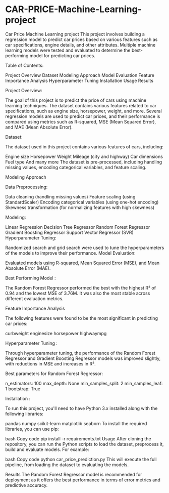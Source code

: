 # CAR-PRICE-Machine-Learning-project
Car Price Machine Learning project
This project involves building a regression model to predict car prices based on various features such as car specifications, engine details, and other attributes. Multiple machine learning models were tested and evaluated to determine the best-performing model for predicting car prices.

Table of Contents:

Project Overview
Dataset
Modeling Approach
Model Evaluation
Feature Importance Analysis
Hyperparameter Tuning
Installation
Usage
Results


Project Overview:

The goal of this project is to predict the price of cars using machine learning techniques. The dataset contains various features related to car specifications, such as engine size, horsepower, weight, and more. Several regression models are used to predict car prices, and their performance is compared using metrics such as R-squared, MSE (Mean Squared Error), and MAE (Mean Absolute Error).

Dataset:

The dataset used in this project contains various features of cars, including:

Engine size
Horsepower
Weight
Mileage (city and highway)
Car dimensions
Fuel type
And many more
The dataset is pre-processed, including handling missing values, encoding categorical variables, and feature scaling.

Modeling Approach

Data Preprocessing:

Data cleaning (handling missing values)
Feature scaling (using StandardScaler)
Encoding categorical variables (using one-hot encoding)
Skewness transformation (for normalizing features with high skewness)

Modeling:

Linear Regression
Decision Tree Regressor
Random Forest Regressor
Gradient Boosting Regressor
Support Vector Regressor (SVR)
Hyperparameter Tuning:

Randomized search and grid search were used to tune the hyperparameters of the models to improve their performance.
Model Evaluation:

Evaluated models using R-squared, Mean Squared Error (MSE), and Mean Absolute Error (MAE).


Best Performing Model : 

The Random Forest Regressor performed the best with the highest R² of 0.94 and the lowest MSE of 3.76M. It was also the most stable across different evaluation metrics.

Feature Importance Analysis

The following features were found to be the most significant in predicting car prices:

curbweight
enginesize
horsepower
highwaympg


Hyperparameter Tuning : 

Through hyperparameter tuning, the performance of the Random Forest Regressor and Gradient Boosting Regressor models was improved slightly, with reductions in MSE and increases in R².

Best parameters for Random Forest Regressor:

n_estimators: 100
max_depth: None
min_samples_split: 2
min_samples_leaf: 1
bootstrap: True

Installation :

To run this project, you'll need to have Python 3.x installed along with the following libraries:

pandas
numpy
scikit-learn
matplotlib
seaborn
To install the required libraries, you can use pip:

bash
Copy code
pip install -r requirements.txt
Usage
After cloning the repository, you can run the Python scripts to load the dataset, preprocess it, build and evaluate models. For example:

bash
Copy code
python car_price_prediction.py
This will execute the full pipeline, from loading the dataset to evaluating the models.

Results
The Random Forest Regressor model is recommended for deployment as it offers the best performance in terms of error metrics and predictive accuracy.
